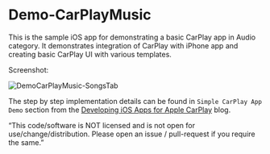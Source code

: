# Demo-CarPlayMusic
This is the sample iOS app for demonstrating a basic CarPlay app in Audio category. It demonstrates integration of CarPlay with iPhone app and creating basic CarPlay UI with various templates.

Screenshot:

![DemoCarPlayMusic-SongsTab](https://github.com/RajaSoftwareLabs/Demo-CarPlayMusic/assets/139760093/b9c066ce-9487-41ec-95fc-4382eb4619cc)

The step by step implementation details can be found in `Simple CarPlay App Demo` section from the [Developing iOS Apps for Apple CarPlay](https://rajasoftwarelabs.com/blog/developing-ios-apps-for-apple-carplay) blog.

“This code/software is NOT licensed and is not open for use/change/distribution. Please open an issue / pull-request if you require the same.”
